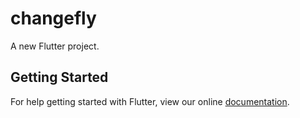 # changefly

A new Flutter project.

## Getting Started

For help getting started with Flutter, view our online
[documentation](https://flutter.io/).
